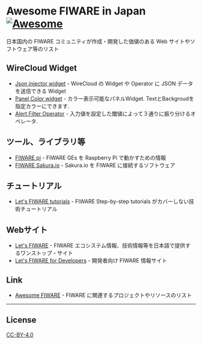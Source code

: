 # Awesome FIWARE in Japan[![Awesome](https://awesome.re/badge.svg)](https://awesome.re)

日本国内の FIWARE コミュニティが作成・開発した価値のある Web サイトやソフトウェア等のリスト

## WireCloud Widget

-   [Json injector widget](https://github.com/lets-fiware/json-injector) - WireCloud の Widget や Operator に JSON データを送信できる Widget
-   [Panel Color widget](https://github.com/sakura-internet/panel_color_widget) - カラー表示可能なパネルWidget. TextとBackgroudを指定カラーにできます.
-   [Alert Filter Operator](https://github.com/sakura-internet/alert_filter_operator) - 入力値を設定した閾値によって３通りに振り分けるオペレータ.

## ツール、ライブラリ等

-   [FIWARE pi](https://github.com/lets-fiware/fiware-pi) - FIWARE GEs を Raspberry Pi で動かすための情報
-   [FIWARE Sakura.io](https://github.com/lets-fiware/fiware-sakuraio) - Sakura.io を FIWARE に接続するソフトウェア

## チュートリアル

-   [Let's FIWARE tutorials](https://github.com/lets-fiware/lets-fiware.tutorials) - FIWARE Step-by-step tutorials がカバーしない技術チュートリアル

## Webサイト

-   [Let's FIWARE](https://www.letsfiware.jp/) - FIWARE エコシステム情報、技術情報等を日本語で提供するワンストップ・サイト
-   [Let's FIWARE for Developers](https://www.letsfiware.jp/dev/) - 開発者向け FIWARE 情報サイト

## Link

-   [Awesome FIWARE](https://github.com/FIWARE/awesome) - FIWARE に関連するプロジェクトやリソースのリスト

---

## License

[CC-BY-4.0](LICENSE)
